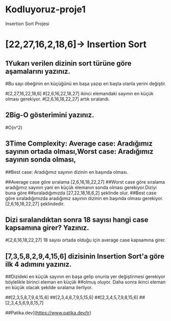 # Kodluyoruz-proje1
Insertion Sort Projesi

# [22,27,16,2,18,6]-> Insertion Sort

## 1Yukarı verilen dizinin sort türüne göre aşamalarını yazınız.

#Bu sayı öbeğinin en küçüğünü en başa yazıp en başta olanla yerini değiştir.

#[2,27,16,22,18,6]
#[2,6,16,22,18,27] ikinci elemandaki sayının en küçük olması gerekiyor.
#[2,6,16,18,22,27] artık sıralandı.

## 2Big-O gösterimini yazınız.

#O(n^2)

## 3Time Complexity: Average case: Aradığımız sayının ortada olması,Worst case: Aradığımız sayının sonda olması, 
##Best case: Aradığımız sayının dizinin en başında olması.

##Average case göre sıralama  [2,6,16,18,22,27]
##Worst case göre sıralama  aradığımız sayının yani en küçük elemanın sonda olması gerekiyor.Diziyi buna göre
##sıraladığımızda [27,22,18,16,6,2]  şeklinde olur.
##Best case göre sıraladığımızda aradığımız sayının dizinin en başında olması gerekiyor. [2,6,16,18,22,27] şeklindedir.


## Dizi sıralandıktan sonra 18 sayısı hangi case kapsamına girer? Yazınız.

#[2,6,16,18,22,27]  18 sayısı ortada olduğu için average case kapsamına girer.

## [7,3,5,8,2,9,4,15,6] dizisinin Insertion Sort'a göre ilk 4 adımını yazınız.

##Dizideki en küçük sayının en başa gelip onunla yer değiştirmesi gerekiyor böylelikle birinci eleman en küçük
##olmuş oluyor. Daha sonra ikinci eleman en küçük olacak şekilde sıralama ilerliyor.

##[2,3,5,8,7,9,4,15,6]
##[2,3,4,8,7,9,5,15,6]
##[2,3,4,5,7,9,8,15,6]
##[2,3,4,5,6,9,8,15,7]

##Patika.dev](https://www.patika.dev/tr)
